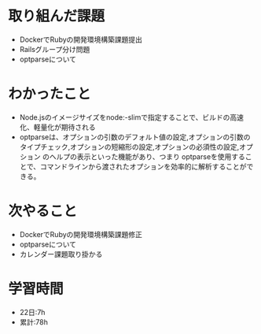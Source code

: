 # 取り組んだ課題
- DockerでRubyの開発環境構築課題提出
- Railsグループ分け問題
- optparseについて
# わかったこと
- Node.jsのイメージサイズをnode:<version>-slimで指定することで、ビルドの高速化、軽量化が期待される
- optparseは、オプションの引数のデフォルト値の設定,オプションの引数のタイプチェック,オプションの短縮形の設定,オプションの必須性の設定,オプション   のヘルプの表示といった機能があり、つまり
  optparseを使用することで、コマンドラインから渡されたオプションを効率的に解析することができる。
# 次やること
- DockerでRubyの開発環境構築課題修正
- optparseについて
- カレンダー課題取り掛かる
# 学習時間
- 22日:7h
- 累計:78h
